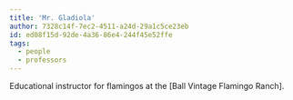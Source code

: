 ```yaml
---
title: 'Mr. Gladiola'
author: 7328c14f-7ec2-4511-a24d-29a1c5ce23eb
id: ed08f15d-92de-4a36-86e4-244f45e52ffe
tags:
  - people
  - professors
---
```

Educational instructor for flamingos at the [Ball Vintage Flamingo Ranch].
